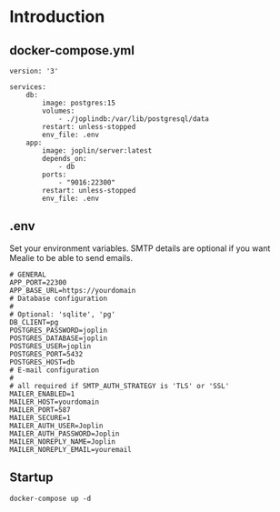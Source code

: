 # Introduction
## docker-compose.yml
```
version: '3'

services:
    db:
        image: postgres:15
        volumes:
            - ./joplindb:/var/lib/postgresql/data
        restart: unless-stopped
        env_file: .env
    app:
        image: joplin/server:latest
        depends_on:
            - db
        ports:
            - "9016:22300"
        restart: unless-stopped
        env_file: .env
```
## .env
Set your environment variables. SMTP details are optional if you want Mealie to be able to send emails.

```
# GENERAL
APP_PORT=22300
APP_BASE_URL=https://yourdomain
# Database configuration
#
# Optional: 'sqlite', 'pg'
DB_CLIENT=pg
POSTGRES_PASSWORD=joplin
POSTGRES_DATABASE=joplin
POSTGRES_USER=joplin
POSTGRES_PORT=5432
POSTGRES_HOST=db
# E-mail configuration
#
# all required if SMTP_AUTH_STRATEGY is 'TLS' or 'SSL'
MAILER_ENABLED=1
MAILER_HOST=yourdomain
MAILER_PORT=587
MAILER_SECURE=1
MAILER_AUTH_USER=Joplin
MAILER_AUTH_PASSWORD=Joplin
MAILER_NOREPLY_NAME=Joplin
MAILER_NOREPLY_EMAIL=youremail
```

## Startup

```
docker-compose up -d
```